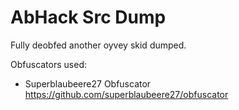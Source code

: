 # AbHack Src Dump

Fully deobfed another oyvey skid dumped.

Obfuscators used:
  - Superblaubeere27 Obfuscator https://github.com/superblaubeere27/obfuscator
